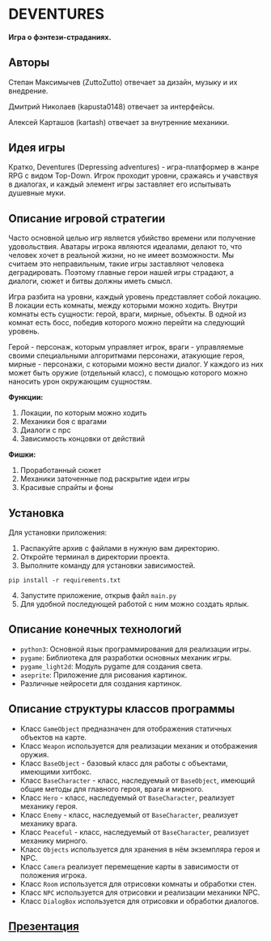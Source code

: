 # DEVENTURES
#### Игра о фэнтези-страданиях.
## Авторы
Степан Максимычев (ZuttoZutto) отвечает за дизайн, музыку и их внедрение.

Дмитрий Николаев (kapusta0148) отвечает за интерфейсы.

Алексей Карташов (kartash) отвечает за внутренние механики.

## Идея игры
Кратко, Deventures (Depressing adventures) - игра-платформер в жанре RPG с видом Top-Down. Игрок проходит уровни,
сражаясь и учавствуя в диалогах, и каждый элемент игры заставляет его испытывать душевные муки. 

## Описание игровой стратегии
Часто основной целью игр является убийство времени или получение удовольствия. Аватары игрока являются идеалами, делают
то, что человек хочет в реальной жизни, но не имеет возможности. Мы считаем это неправильным, такие игры заставляют
человека деградировать. Поэтому главные герои нашей игры страдают, а диалоги, сюжет и битвы должны иметь смысл.

Игра разбита на уровни, каждый уровень представляет собой локацию. В локации есть комнаты, между которыми можно ходить.
Внутри комнаты есть сущности: герой, враги, мирные, объекты. В одной из комнат есть босс, победив которого можно перейти
на следующий уровень.

Герой - персонаж, которым управляет игрок, враги - управляемые своими специальными алгоритмами персонажи, атакующие
героя, мирные - персонажи, с которыми можно вести диалог. У каждого из них может быть оружие (отдельный класс), с
помощью которого можно наносить урон окружающим сущностям.

**Функции:**

1. Локации, по которым можно ходить
2. Механики боя с врагами
3. Диалоги с npc
4. Зависимость концовки от действий

**Фишки:**

1. Проработанный сюжет 
2. Механики заточенные под раскрытие идеи игры
3. Красивые спрайты и фоны

## Установка
Для установки приложения:
1. Распакуйте архив с файлами в нужную вам директорию.
2. Откройте терминал в директории проекта.
3. Выполните команду для установки зависимостей.
```commandline
pip install -r requirements.txt
```
4. Запустите приложение, открыв файл `main.py`
5. Для удобной последующей работой с ним можно создать ярлык.

## Описание конечных технологий
+ `python3`: Основной язык программирования для реализации игры.
+ `pygame`: Библиотека для разработки основных механик игры.
+ `pygame_light2d`: Модуль pygame для создания света.
+ `aseprite`: Приложение для рисования картинок.
+ Различные нейросети для создания картинок.

## Описание структуры классов программы
+ Класс `GameObject` предназначен для отображения статичных объектов на карте.
+ Класс `Weapon` используется для реализации механик и отображения оружия.
+ Класс `BaseObject` - базовый класс для работы с объектами, имеющими хитбокс.
+ Класс `BaseCharacter` - класс, наследуемый от `BaseObject`, имеющий общие методы для главного героя, врага и мирного.
+ Класс `Hero` - класс, наследуемый от `BaseCharacter`, реализует механику героя.
+ Класс `Enemy` - класс, наследуемый от `BaseCharacter`, реализует механику врага.
+ Класс `Peaceful` - класс, наследуемый от `BaseCharacter`, реализует механику мирного.
+ Класс `Objects` используется для хранения в нём экземпляра героя и NPC.
+ Класс `Camera` реализует перемещение карты в зависимости от положения игрока.
+ Класс `Room` используется для отрисовки комнаты и обработки стен.
+ Класс `NPC` используется для отрисовки и реализации механики NPC.
+ Класс `DialogBox` используется для отрисовки и обработки диалогов.

## [Презентация](https://docs.google.com/presentation/d/1yTa5Li_EemPQd8RLBC_09uj5QtDuH5mrqvz_7m0jeJk/edit?usp=sharing)
